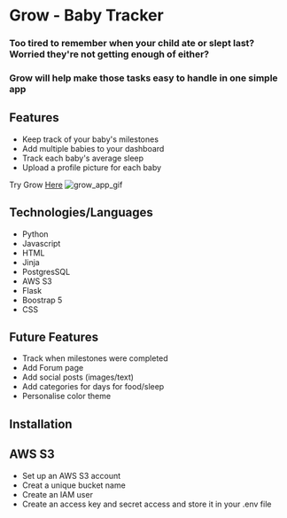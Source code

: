 # Grow - Baby Tracker
### Too tired to remember when your child ate or slept last? Worried they're not getting enough of either?
### Grow will help make those tasks easy to handle in one simple app

## Features
- Keep track of your baby's milestones
- Add multiple babies to your dashboard
- Track each baby's average sleep
- Upload a profile picture for each baby

Try Grow [Here](https://mysterious-waters-13860.herokuapp.com/)
![grow_app_gif](https://user-images.githubusercontent.com/96599667/167231081-ac9c034d-e280-4a90-84eb-0850538051bc.gif)

## Technologies/Languages
- Python
- Javascript
- HTML
- Jinja
- PostgresSQL
- AWS S3
- Flask
- Boostrap 5
- CSS


## Future Features
- Track when milestones were completed
- Add Forum page
- Add social posts (images/text)
- Add categories for days for food/sleep
- Personalise color theme

## Installation

## AWS S3
- Set up an AWS S3 account
- Creat a unique bucket name
- Create an IAM user
- Create an access key and secret access and store it in your .env file
